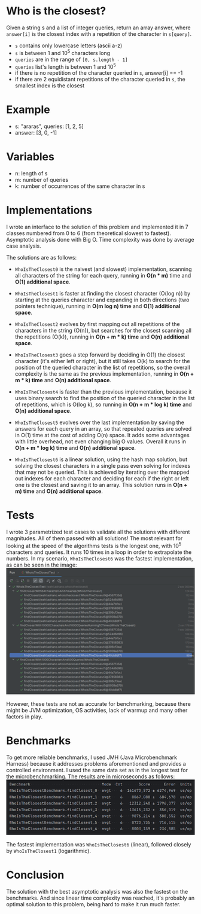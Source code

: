 
# Who is the closest?

Given a string s and a list of integer queries, return an array answer, where `answer[i]` is the closest index with a
repetition of the character in `s[query]`.

- `s` contains only lowercase letters (ascii a-z)
- `s` is between 1 and 10<sup>5</sup> characters long
- `queries` are in the range of `[0, s.length - 1]`
- `queries` list's length is between 1 and 10<sup>5</sup>
- if there is no repetition of the character queried in `s`, answer[i] == -1
- if there are 2 equidistant repetitions of the character queried in `s`, the smallest index is the closest

# Example

- s: "araras", queries: [1, 2, 5]
- answer: [3, 0, -1]

# Variables

- n: length of s
- m: number of queries
- k: number of occurrences of the same character in s

# Implementations

I wrote an interface to the solution of this problem and implemented it in 7 classes numbered from 0 to 6 (from
theoretical slowest to fastest). Asymptotic analysis done with Big O. Time complexity was done by average case analysis.

The solutions are as follows:

- `WhoIsTheClosest0` is the naivest (and slowest) implementation, scanning all characters of the string for each query,
running in **O(n * m)** time and **O(1) additional space**.

- `WhoIsTheClosest1` is faster at finding the closest character (O(log n)) by starting at the queries character and
expanding in both directions (two pointers technique), running in **O(m log n) time** and **O(1) additional space**.

- `WhoIsTheClosest2` evolves by first mapping out all repetitions of the characters in the string (O(n)), but searches
for the closest scanning all the repetitions (O(k)), running in **O(n + m * k) time** and **O(n) additional space**.

- `WhoIsTheClosest3` goes a step forward by deciding in O(1) the closest character (it's either left or right), but it
still takes O(k) to search for the position of the queried character in the list of repetitions, so the overall
complexity is the same as the previous implementation, running in **O(n + m * k) time** and **O(n) additional space**.

- `WhoIsTheClosest4` is faster than the previous implementation, because it uses binary search to find the position of
the queried character in the list of repetitions, which is O(log k), so running in **O(n + m * log k) time** and **O(n)
additional space**.

- `WhoIsTheClosest5` evolves over the last implementation by saving the answers for each query in an array, so
that repeated queries are solved in O(1) time at the cost of adding O(n) space. It adds some advantages with
little overhead, not even changing big O values. Overall it runs in **O(n + m * log k) time** and **O(n) additional
space**.

- `WhoIsTheClosest6` is a linear solution, using the hash map solution, but solving the closest characters in a single
pass even solving for indexes that may not be queried. This is achieved by iterating over the mapped out indexes for
each character and deciding for each if the right or left one is the closest and saving it to an array. This solution
runs in **O(n + m) time** and **O(n) additional space**.

# Tests

I wrote 3 parametrized test cases to validate all the solutions with different magnitudes.
All of them passed with all solutions!
The most relevant for looking at the speed of the algorithms tests is the longest one, with 10<sup>5</sup> characters and
queries. It runs 10 times in a loop in order to extrapolate the numbers.
In my scenario, `WhoIsTheClosest6` was the fastest implementation, as can be seen in the image:
![test_run.png](test_run.png)

However, these tests are not as accurate for benchmarking, because there might be JVM optimization, OS activities,
lack of warmup and many other factors in play.

# Benchmarks

To get more reliable benchmarks, I used JMH (Java Microbenchmark Harness) because it addresses problems aforementioned
and provides a controlled environment.
I used the same data set as in the longest test for the microbenchmarking.
The results are in microseconds as follows:
![jmh_benchmarking.png](jmh_benchmarking.png)

The fastest implementation was `WhoIsTheClosest6` (linear), followed closely by `WhoIsTheClosest1` (logarithmic).

# Conclusion

The solution with the best asymptotic analysis was also the fastest on the benchmarks. And since linear time complexity
was reached, it's probably an optimal solution to this problem, being hard to make it run much faster.
